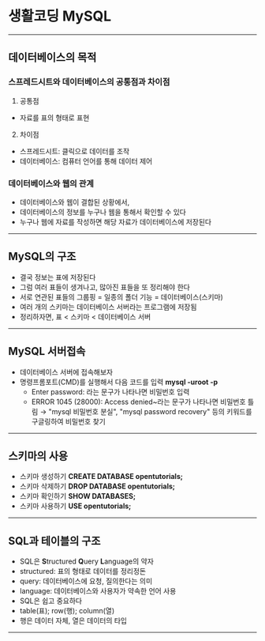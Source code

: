 # 생활코딩 MySQL
----------------
## 데이터베이스의 목적
### 스프레드시트와 데이터베이스의 공통점과 차이점
1. 공통점
- 자료를 표의 형태로 표현
2. 차이점
- 스프레드시트: 클릭으로 데이터를 조작
- 데이터베이스: 컴퓨터 언어를 통해 데이터 제어
### 데이터베이스와 웹의 관계
- 데이터베이스와 웹이 결합된 상황에서,
- 데이터베이스의 정보를 누구나 웹을 통해서 확인할 수 있다
- 누구나 웹에 자료를 작성하면 해당 자료가 데이터베이스에 저장된다
----------------
## MySQL의 구조
- 결국 정보는 표에 저장된다
- 그럼 여러 표들이 생겨나고, 많아진 표들을 또 정리해야 한다
- 서로 연관된 표들의 그룹핑 = 일종의 폴더 기능 = 데이터베이스(스키마)
- 여러 개의 스키마는 데이터베이스 서버라는 프로그램에 저장됨
- 정리하자면, 표 < 스키마 < 데이터베이스 서버
----------------
## MySQL 서버접속
- 데이터베이스 서버에 접속해보자
- 명령프롬포트(CMD)를 실행해서 다음 코드를 입력 **mysql -uroot -p**
	- Enter password: 라는 문구가 나타나면 비밀번호 입력
	- ERROR 1045 (28000): Access denied~라는 문구가 나타나면 비밀번호 틀림 → "mysql 비밀번호 분실", "mysql password recovery" 등의 키워드를 구글링하여 비밀번호 찾기
----------------
## 스키마의 사용
- 스키마 생성하기 **CREATE DATABASE opentutorials;**
- 스키마 삭제하기 **DROP DATABASE opentutorials;**
- 스키마 확인하기 **SHOW DATABASES;**
- 스키마 사용하기 **USE opentutorials;**
----------------
## SQL과 테이블의 구조
- SQL은 **S**tructured **Q**uery **L**anguage의 약자
- structured: 표의 형태로 데이터를 정리정돈
- query: 데이터베이스에 요청, 질의한다는 의미
- language: 데이터베이스와 사용자가 약속한 언어 사용
- SQL은 쉽고 중요하다
- table(표); row(행); column(열)
- 행은 데이터 자체, 열은 데이터의 타입
----------------
